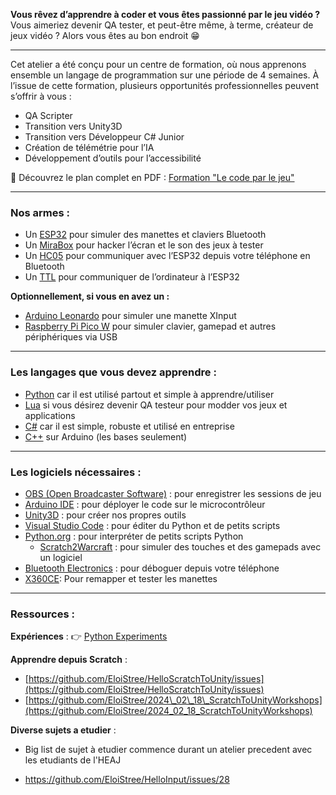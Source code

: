 

**Vous rêvez d’apprendre à coder et vous êtes passionné par le jeu vidéo ?**
Vous aimeriez devenir QA tester, et peut-être même, à terme, créateur de jeux vidéo ?
Alors vous êtes au bon endroit 😁

---


Cet atelier a été conçu pour un centre de formation, où nous apprenons ensemble un langage de programmation sur une période de 4 semaines.
À l’issue de cette formation, plusieurs opportunités professionnelles peuvent s’offrir à vous :

* QA Scripter
* Transition vers Unity3D
* Transition vers Développeur C# Junior
* Création de télémétrie pour l’IA
* Développement d’outils pour l’accessibilité


📄 Découvrez le plan complet en PDF : [Formation "Le code par le jeu"](https://github.com/EloiStree/HelloInput/blob/main/OneMonthToKnowCodeByPlaying/FormationLeCodeParLeJeu.pdf)



---

### Nos armes :

* Un [ESP32](https://github.com/EloiStree/HelloInput/issues/288) pour simuler des manettes et claviers Bluetooth
* Un [MiraBox](https://github.com/EloiStree/HelloInput/issues/319) pour hacker l’écran et le son des jeux à tester
* Un [HC05](https://github.com/EloiStree/HelloInput/issues/104) pour communiquer avec l’ESP32 depuis votre téléphone en Bluetooth
* Un [TTL](https://github.com/EloiStree/HelloInput/issues/153) pour communiquer de l’ordinateur à l’ESP32

**Optionnellement, si vous en avez un :**

* [Arduino Leonardo](https://github.com/EloiStree/HelloInput/issues/38) pour simuler une manette XInput
* [Raspberry Pi Pico W](https://github.com/EloiStree/HelloInput/issues/41) pour simuler clavier, gamepad et autres périphériques via USB

---

### Les langages que vous devez apprendre :

* [Python](https://github.com/EloiStree/HelloPythonToCSharp) car il est utilisé partout et simple à apprendre/utiliser
* [Lua](https://github.com/EloiStree/HelloLua) si vous désirez devenir QA testeur pour modder vos jeux et applications
* [C#](https://github.com/EloiStree/HelloSharpForUnity3D/issues?q=Keyword%3A%20using) car il est simple, robuste et utilisé en entreprise
* [C++](https://www.youtube.com/watch?v=1ENiVwk8idM) sur Arduino (les bases seulement)

---

### Les logiciels nécessaires :

* [OBS (Open Broadcaster Software)](https://github.com/EloiStree/HelloUnityKeywordForJunior/issues/157) : pour enregistrer les sessions de jeu
* [Arduino IDE](https://github.com/EloiStree/HelloInput/issues/123) : pour déployer le code sur le microcontrôleur
* [Unity3D](https://github.com/EloiStree/HelloUnityKeywordForJunior) : pour créer nos propres outils
* [Visual Studio Code](https://github.com/EloiStree/HelloInput/issues/109) : pour éditer du Python et de petits scripts
* [Python.org](https://github.com/EloiStree/HelloInput/issues/321) : pour interpréter de petits scripts Python
  * [Scratch2Warcraft](https://github.com/EloiStree/2024_08_29_ScratchToWarcraft) : pour simuler des touches et des gamepads avec un logiciel
* [Bluetooth Electronics](https://github.com/EloiStree/HelloInput/issues/146) : pour déboguer depuis votre téléphone
* [X360CE](https://github.com/EloiStree/HelloInput/issues/247): Pour remapper et tester les manettes

---

### Ressources :

**Expériences** :
👉 [Python Experiments](https://github.com/EloiStree/PythonExperiments)

**Apprendre depuis Scratch** :

* [https://github.com/EloiStree/HelloScratchToUnity/issues](https://github.com/EloiStree/HelloScratchToUnity/issues)
* [https://github.com/EloiStree/2024\_02\_18\_ScratchToUnityWorkshops](https://github.com/EloiStree/2024_02_18_ScratchToUnityWorkshops)


**Diverse sujets a etudier** :
* Big list de sujet à etudier commence durant un atelier precedent avec les etudiants de l'HEAJ
- https://github.com/EloiStree/HelloInput/issues/28

